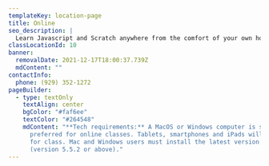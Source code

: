 ```yaml
---
templateKey: location-page
title: Online
seo_description: |
  Learn Javascript and Scratch anywhere from the comfort of your own home!
classLocationId: 10
banner:
  removalDate: 2021-12-17T18:00:37.739Z
  mdContent: ""
contactInfo:
  phone: (929) 352-1272
pageBuilder:
  - type: textOnly
    textAlign: center
    bgColor: "#faf6ee"
    textColor: "#264548"
    mdContent: "**T﻿ech requirements:** A MacOS or Windows computer is strongly
      preferred for online classes. Tablets, smartphones and iPads will not work
      for class. Mac and Windows users must install the latest version of Zoom
      (version 5.5.2 or above)."
---
```

